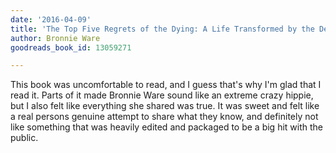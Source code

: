 ```yaml
---
date: '2016-04-09'
title: 'The Top Five Regrets of the Dying: A Life Transformed by the Dearly Departing'
author: Bronnie Ware
goodreads_book_id: 13059271

---
```

This book was uncomfortable to read, and I guess that's why I'm glad that I read it. Parts of it made Bronnie Ware sound like an extreme crazy hippie, but I also felt like everything she shared was true. It was sweet and felt like a real persons genuine attempt to share what they know, and definitely not like something that was heavily edited and packaged to be a big hit with the public.
